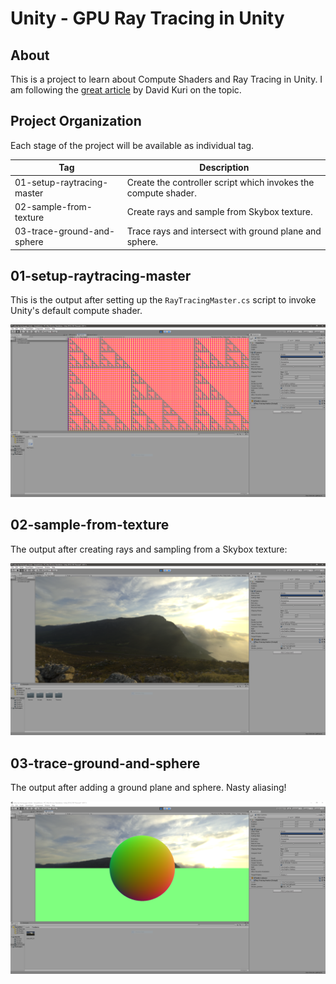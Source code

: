 # Unity - GPU Ray Tracing in Unity

## About

This is a project to learn about Compute Shaders and Ray Tracing in Unity. I am following
the [great article](http://blog.three-eyed-games.com/2018/05/03/gpu-ray-tracing-in-unity-part-1/) by
David Kuri on the topic.

## Project Organization

Each stage of the project will be available as individual tag.

| Tag                        | Description                                                    |
| -------------------------- | -------------------------------------------------------------- |
| 01-setup-raytracing-master | Create the controller script which invokes the compute shader. |
| 02-sample-from-texture     | Create rays and sample from Skybox texture.                    |
| 03-trace-ground-and-sphere | Trace rays and intersect with ground plane and sphere.         |

## 01-setup-raytracing-master

This is the output after setting up the `RayTracingMaster.cs` script to invoke Unity's default compute shader.

![Unity Default Compute Shader](./Documentation/Visualization/01-setup-raytracing-master.PNG "Unity Default Compute Shader")

## 02-sample-from-texture

The output after creating rays and sampling from a Skybox texture:

![Skybox Texture](./Documentation/Visualization/02-sample-from-texture.PNG "Cape Hill Skybox")

## 03-trace-ground-and-sphere

The output after adding a ground plane and sphere. Nasty aliasing!

![Sphere with Aliasing](./Documentation/Visualization/03-trace-ground-and-sphere.PNG "Sphere with Aliasing")